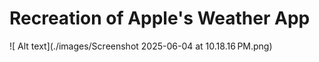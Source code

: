 # Recreation of Apple's Weather App

 ![ Alt text](./images/Screenshot 2025-06-04 at 10.18.16 PM.png)
